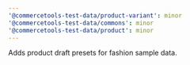 ```yaml
---
'@commercetools-test-data/product-variant': minor
'@commercetools-test-data/commons': minor
'@commercetools-test-data/product': minor
---
```


Adds product draft presets for fashion sample data.
